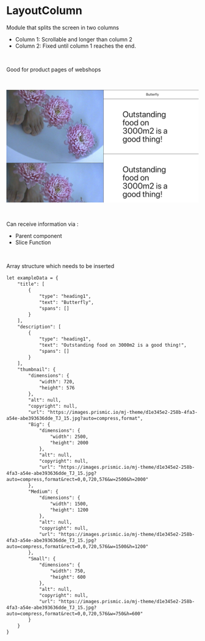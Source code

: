 # LayoutColumn

Module that splits the screen in two columns
- Column 1: Scrollable and longer than column 2
- Column 2: Fixed until column 1 reaches the end.

<br>

Good for product pages of webshops

<br>

![preview](preview.png)

<br>

Can receive information via :
- Parent component
- Slice Function

<br>

Array structure which needs to be inserted

````
let exampleData = {
    "title": [
        {
            "type": "heading1",
            "text": "Butterfly",
            "spans": []
        }
    ],
    "description": [
        {
            "type": "heading1",
            "text": "Outstanding food on 3000m2 is a good thing!",
            "spans": []
        }
    ],
    "thumbnail": {
        "dimensions": {
            "width": 720,
            "height": 576
        },
        "alt": null,
        "copyright": null,
        "url": "https://images.prismic.io/mj-theme/d1e345e2-258b-4fa3-a54e-abe393636dde_TJ_15.jpg?auto=compress,format",
        "Big": {
            "dimensions": {
                "width": 2500,
                "height": 2000
            },
            "alt": null,
            "copyright": null,
            "url": "https://images.prismic.io/mj-theme/d1e345e2-258b-4fa3-a54e-abe393636dde_TJ_15.jpg?auto=compress,format&rect=0,0,720,576&w=2500&h=2000"
        },
        "Medium": {
            "dimensions": {
                "width": 1500,
                "height": 1200
            },
            "alt": null,
            "copyright": null,
            "url": "https://images.prismic.io/mj-theme/d1e345e2-258b-4fa3-a54e-abe393636dde_TJ_15.jpg?auto=compress,format&rect=0,0,720,576&w=1500&h=1200"
        },
        "Small": {
            "dimensions": {
                "width": 750,
                "height": 600
            },
            "alt": null,
            "copyright": null,
            "url": "https://images.prismic.io/mj-theme/d1e345e2-258b-4fa3-a54e-abe393636dde_TJ_15.jpg?auto=compress,format&rect=0,0,720,576&w=750&h=600"
        }
    }
}
````